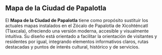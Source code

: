 ## Mapa de la Ciudad de Papalotla

El **Mapa de la Ciudad de Papalotla** tiene como propósito sustituir los actuales mapas instalados en el Zócalo de Papalotla de Xicohténcatl (Tlaxcala), ofreciendo una versión moderna, accesible y visualmente intuitiva. Su diseño está orientado a facilitar la orientación de visitantes y residentes por igual, integrando elementos informativos claros, rutas destacadas y puntos de interés cultural, histórico y de servicios.
